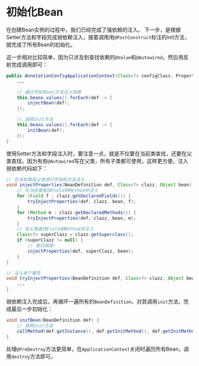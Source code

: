# 初始化Bean

在创建Bean实例的过程中，我们已经完成了强依赖的注入。
下一步，是根据Setter方法和字段完成弱依赖注入，接着调用用`@PostConstruct`标注的init方法，就完成了所有Bean的初始化。

这一步相对比较简单，因为只涉及到查找依赖的`@Value`和`@Autowired`，然后用反射完成调用即可：

```java
public AnnotationConfigApplicationContext(Class<?> configClass, PropertyResolver propertyResolver) {
    ...

    // 通过字段和set方法注入依赖
    this.beans.values().forEach(def -> {
        injectBean(def);
    });

    // 调用init方法
    this.beans.values().forEach(def -> {
        initBean(def);
    });
}
```

使用Setter方法和字段注入时，要注意一点，就是不仅要在当前类查找，还要在父类查找，因为有些`@Autowired`写在父类，所有子类都可使用，这样更方便。注入弱依赖代码如下：

```java
// 在当前类及父类进行字段和方法注入
void injectProperties(BeanDefinition def, Class<?> clazz, Object bean) {
    // 在当前类查找Field和Method并注入
    for (Field f : clazz.getDeclaredFields()) {
        tryInjectProperties(def, clazz, bean, f);
    }
    for (Method m : clazz.getDeclaredMethods()) {
        tryInjectProperties(def, clazz, bean, m);
    }
    // 在父类查找Field和Method并注入
    Class<?> superClazz = clazz.getSuperclass();
    if (superClazz != null) {
        // 递归调用:
        injectProperties(def, superClazz, bean);
    }
}

// 注入单个属性
void tryInjectProperties(BeanDefinition def, Class<?> clazz, Object bean, AccessibleObject acc) {
    ...
}
```

弱依赖注入完成后，再循环一遍所有的`BeanDefinition`，对其调用`init`方法，完成最后一步初始化：

```java
void initBean(BeanDefinition def) {
    // 调用init方法
    callMethod(def.getInstance(), def.getInitMethod(), def.getInitMethodName());
}
```

处理`@PreDestroy`方法更简单，在`ApplicationContext`关闭时遍历所有Bean，调用`destroy`方法即可。